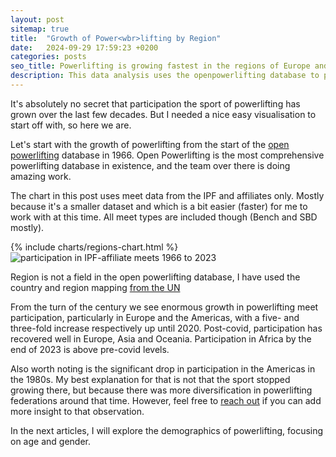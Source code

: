```yaml
---
layout: post
sitemap: true
title:  "Growth of Power<wbr>lifting by Region"
date:   2024-09-29 17:59:23 +0200
categories: posts
seo_title: Powerlifting is growing fastest in the regions of Europe and the Americas
description: This data analysis uses the openpowerlifting database to plot the growth of powerlifting by geographic region since the data set began
---
```


It's absolutely no secret that participation the sport of powerlifting has grown over the last few decades. 
But I needed a nice easy visualisation to start off with, so here we are.

Let's start with the growth of powerlifting from the start of the [open powerlifting](https://www.openpowerlifting.org) database in 1966.
Open Powerlifting is the most comprehensive powerlifting database in existence, and the team over there is doing amazing work.

The chart in this post uses meet data from the IPF and affiliates only. Mostly because it's a smaller dataset and which is a 
bit easier (faster) for me to work with at this time. All meet types are included though (Bench and SBD mostly).


<div class="custom-chart">
  <div class="html-content">
    {% include charts/regions-chart.html %}
  </div>
  <div class="svg-content">
    <img src="/assets/charts/regions-chart.svg" alt="participation in IPF-affiliate meets 1966 to 2023">
  </div>
</div>

Region is not a field in the open powerlifting database, I have used the country and region mapping [from the UN](https://unstats.un.org/unsd/methodology/m49/)

From the turn of the century we see enormous growth in powerlifting meet participation, particularly in Europe and the Americas,
with a five- and three-fold increase respectively up until 2020. Post-covid, participation has recovered well in Europe, Asia and Oceania.
Participation in Africa by the end of 2023 is above pre-covid levels.

Also worth noting is the significant drop in participation in the Americas in the 1980s. My best explanation for that 
is not that the sport stopped growing there, but because there was more diversification in powerlifting federations around that time. 
However, feel free to [reach out](mailto:adele@adelecarpenter.com) if you can add more insight to that observation.

In the next articles, I will explore the demographics of powerlifting, focusing on age and gender.